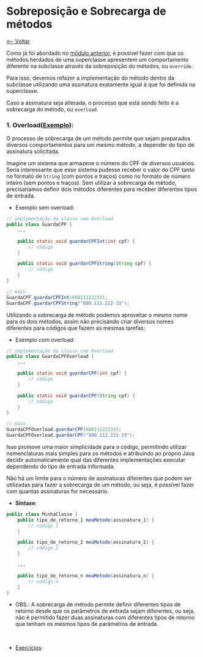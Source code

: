 # Sobreposição e Sobrecarga de métodos
[<-- Voltar](../README.md)

Como já foi abordado no [módulo anterior](../../heranca/README.md), é possível fazer com que os métodos herdados de uma superclasse apresentem um comportamento diferente na subclasse através da sobreposição do métodos, ou ```override```.

Para isso, devemos refazer a implementação do método dentro da subclasse utilizando uma assinatura exatamente igual à que foi definida na superclasse.

Caso a assinatura seja alterada, o processo que está sendo feito é a sobrecarga do método, ou ```overload```.

### 1. Overload([Exemplo](./Calculadora.java)):

O processo de sobrecarga de um método permite que sejam preparados diversos comportamentos para um mesmo método, a depender do tipo de assinatura solicitada.

Imagine um sistema que armazene o número do CPF de diversos usuários. Seria interessante que esse sistema pudesse receber o valor do CPF tanto no formato de ```String``` (com pontos e traços) como no formato de número inteiro (sem pontos e traços). Sem utilizar a sobrecarga de método, precisaríamos definir dois métodos diferentes para receber diferentes tipos de entrada.

- Exemplo sem overload:

```java
// implementação da classe sem Overload
public class GuardaCPF {
    ...

    public static void guardarCPFInt(int cpf) {
        // código
    }

    public static void guardarCPFString(String cpf) {
        // código
    }
}
```

```java
// main
GuardaCPF.guardarCPFInt(00011122233);
GuardaCPF.guardarCPFString("000.111.222-33");
```

Utilizando a sobrecarga de método podemos aproveitar o mesmo nome para os dois métodos, assim não precisando criar diversos nomes diferentes para códigos que fazem as mesmas tarefas:

- Exemplo com overload:

```java
// implementação da classe com Overload
public class GuardaCPFOverload {
    ...

    public static void guardarCPF(int cpf) {
        // código
    }

    public static void guardarCPF(String cpf) {
        // código
    }
}
```

```java
// main
GuardaCPFOverload.guardarCPF(00011122233);
GuardaCPFOverload.guardarCPF("000.111.222-33");
```

Isso promove uma maior simplicidade para o código, permitindo utilizar nomenclaturas mais simples para os métodos e atribuindo ao próprio Java decidir automaticamente qual das diferentes implementações executar dependendo do tipo de entrada informada.

Não há um limite para o número de assinaturas diferentes que podem ser utilizadas para fazer a sobrecarga de um método, ou seja, é possível fazer com quantas assinaturas for necessário.

- **Sintaxe**:

```java
public class MinhaClasse {
    public tipo_de_retorno_1 meuMetodo(assinatura_1) {
        // código 1
    }

    public tipo_de_retorno_2 meuMetodo(assinatura_2) {
        // código 2
    }

    ...

    public tipo_de_retorno_n meuMetodo(assinatura_n) {
        // código n
    }
}
```

- OBS.: A sobrecarga de método permite definir diferentes tipos de retorno desde que os parâmetros de entrada sejam diferentes, ou seja, não é permitido fazer duas assinaturas com diferentes tipos de retorno que tenham os mesmos tipos de parâmetros de entrada.

<br>

- [Exercícios](./exercicios.md)